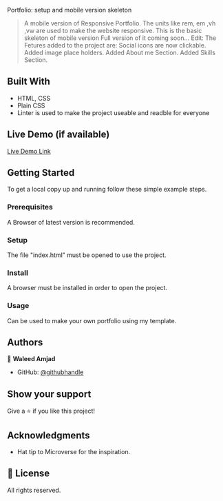 Portfolio: setup and mobile version skeleton

> A mobile version of Responsive Portfolio.
> The units like rem, em ,vh ,vw are used to make the website responsive.
> This is the basic skeleton of mobile version Full version of it coming soon...
Edit: 
The Fetures added to the project are:
> Social icons are now clickable.
> Added image place holders.
> Added About me Section.
> Added Skills Section.


## Built With

- HTML, CSS
- Plain CSS
- Linter is used to make the project useable and readble for everyone

## Live Demo (if available)

[Live Demo Link](https://livedemo.com)


## Getting Started

To get a local copy up and running follow these simple example steps.

### Prerequisites
A Browser of latest version is recommended.

### Setup
The file "index.html" must be opened to use the project.

### Install
A browser must be installed in order to open the project.

### Usage
Can be used to make your own portfolio using my template.

## Authors

👤 **Waleed Amjad**

- GitHub: [@githubhandle](https://github.com/caasperr)



## Show your support

Give a ⭐️ if you like this project!

## Acknowledgments

- Hat tip to Microverse for the inspiration.


## 📝 License

All rights reserved.
